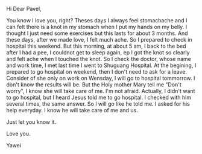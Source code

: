 Hi Dear Pavel,

You know I love you, right? Theses days I always feel stomachache and I can felt there is a knot in my stomach when I put my hands on my belly. I thought I just need some exercises but this lasts for about 3 months. And these days, after we made love, I felt much ache. So I prepared to check in hospital this weekend. But this morning, at about 5 am, I back to the bed after I had a pee, I couldnot get to sleep again, ep I got the knot so clearly and felt ache when I touched the knot. So I check the doctor, whose name and work time, I met last time I went to Shuguang Hospital. At the begining, I prepared to go hospital on weekend, then I don't need to ask for a leave. Consider of she only on work on Wensday, I will go to hospital tommorrow. I don't know the results will be. But the Holy mother Mary tell me "Don't worry", I know she will take care of me. I'm not afraid. Actually, I didn't want to go hospital, but I heard Jesus told me to go hospital. I checked with him several times, the same answer. So I will go like he told me. I asked for his help everyday. I know he will take care of me and us. 

Just let you know it.

Love you.

Yawei
